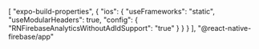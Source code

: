 [
  "expo-build-properties",
  {
    "ios": {
      "useFrameworks": "static",
      "useModularHeaders": true,
      "config": {
        "RNFirebaseAnalyticsWithoutAdIdSupport": "true"
      }
    }
  }
],
"@react-native-firebase/app"